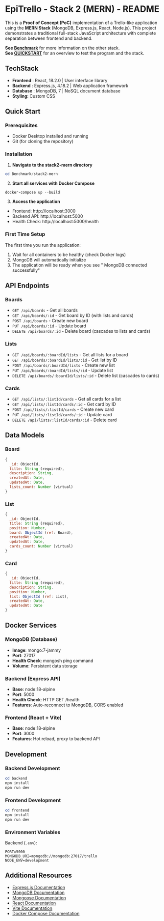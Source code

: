 # EpiTrello - Stack 2 (MERN) - README

This is a **Proof of Concept (PoC)** implementation of a Trello-like application using the **MERN Stack** (MongoDB, Express.js, React, Node.js). This project demonstrates a traditional full-stack JavaScript architecture with complete separation between frontend and backend.

**See [Benchmark](../../Benchmark.md)** for more information on the other stack.<br>
**See [QUICKSTART](./QUICKSTART.md)** for an overview to test the program and the stack.

## TechStack

- **Frontend** : React, 18.2.0 | User interface library
- **Backend** : Express.js, 4.18.2 | Web application framework
- **Database** : MongoDB, 7 | NoSQL document database
- **Styling**: Custom CSS

## Quick Start

### Prerequisites
- Docker Desktop installed and running
- Git (for cloning the repository)

### Installation

1. **Navigate to the stack2-mern directory**
```powershell
cd Benchmark/stack2-mern
```

2. **Start all services with Docker Compose**
```powershell
docker-compose up --build
```

3. **Access the application**
- Frontend: http://localhost:3000
- Backend API: http://localhost:5000
- Health Check: http://localhost:5000/health

### First Time Setup
The first time you run the application:
1. Wait for all containers to be healthy (check Docker logs)
2. MongoDB will automatically initialize
3. The application will be ready when you see " MongoDB connected successfully"

## API Endpoints

### Boards
- `GET /api/boards` - Get all boards
- `GET /api/boards/:id` - Get board by ID (with lists and cards)
- `POST /api/boards` - Create new board
- `PUT /api/boards/:id` - Update board
- `DELETE /api/boards/:id` - Delete board (cascades to lists and cards)

### Lists
- `GET /api/boards/:boardId/lists` - Get all lists for a board
- `GET /api/boards/:boardId/lists/:id` - Get list by ID
- `POST /api/boards/:boardId/lists` - Create new list
- `PUT /api/boards/:boardId/lists/:id` - Update list
- `DELETE /api/boards/:boardId/lists/:id` - Delete list (cascades to cards)

### Cards
- `GET /api/lists/:listId/cards` - Get all cards for a list
- `GET /api/lists/:listId/cards/:id` - Get card by ID
- `POST /api/lists/:listId/cards` - Create new card
- `PUT /api/lists/:listId/cards/:id` - Update card
- `DELETE /api/lists/:listId/cards/:id` - Delete card

## Data Models

### Board
```javascript
{
  _id: ObjectId,
  title: String (required),
  description: String,
  createdAt: Date,
  updatedAt: Date,
  lists_count: Number (virtual)
}
```

### List
```javascript
{
  _id: ObjectId,
  title: String (required),
  position: Number,
  board: ObjectId (ref: Board),
  createdAt: Date,
  updatedAt: Date,
  cards_count: Number (virtual)
}
```

### Card
```javascript
{
  _id: ObjectId,
  title: String (required),
  description: String,
  position: Number,
  list: ObjectId (ref: List),
  createdAt: Date,
  updatedAt: Date
}
```

## Docker Services

### MongoDB (Database)
- **Image**: mongo:7-jammy
- **Port**: 27017
- **Health Check**: mongosh ping command
- **Volume**: Persistent data storage

### Backend (Express API)
- **Base**: node:18-alpine
- **Port**: 5000
- **Health Check**: HTTP GET /health
- **Features**: Auto-reconnect to MongoDB, CORS enabled

### Frontend (React + Vite)
- **Base**: node:18-alpine
- **Port**: 3000
- **Features**: Hot reload, proxy to backend API

## Development

### Backend Development
```powershell
cd backend
npm install
npm run dev
```

### Frontend Development
```powershell
cd frontend
npm install
npm run dev
```

### Environment Variables

Backend (`.env`):
```env
PORT=5000
MONGODB_URI=mongodb://mongodb:27017/trello
NODE_ENV=development
```

## Additional Resources

- [Express.js Documentation](https://expressjs.com/)
- [MongoDB Documentation](https://www.mongodb.com/docs/)
- [Mongoose Documentation](https://mongoosejs.com/docs/)
- [React Documentation](https://react.dev/)
- [Vite Documentation](https://vitejs.dev/)
- [Docker Compose Documentation](https://docs.docker.com/compose/)


